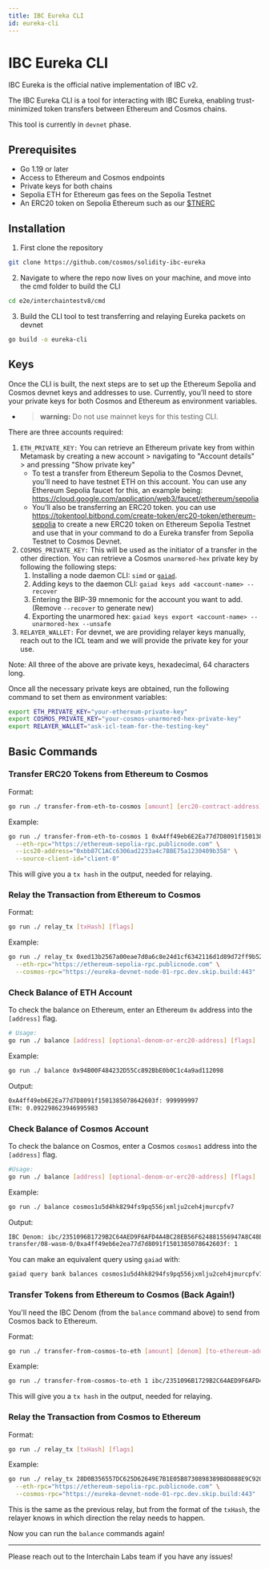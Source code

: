 ```yaml
---
title: IBC Eureka CLI
id: eureka-cli
---
```


# IBC Eureka CLI

IBC Eureka is the official native implementation of IBC v2.

The IBC Eureka CLI is a tool for interacting with IBC Eureka, enabling trust-minimized token transfers between Ethereum and Cosmos chains.

This tool is currently in `devnet` phase.

## Prerequisites

- Go 1.19 or later
- Access to Ethereum and Cosmos endpoints
- Private keys for both chains
- Sepolia ETH for Ethereum gas fees on the Sepolia Testnet
- An ERC20 token on Sepolia Ethereum such as our [$TNERC](https://sepolia.etherscan.io/token/0xa4ff49eb6e2ea77d7d8091f1501385078642603f)

## Installation

1. First clone the repository
```bash
git clone https://github.com/cosmos/solidity-ibc-eureka
```

2. Navigate to where the repo now lives on your machine, and move into the cmd folder to build the CLI

```bash
cd e2e/interchaintestv8/cmd
```

3. Build the CLI tool to test transferring and relaying Eureka packets on devnet
```bash
go build -o eureka-cli
```

## Keys

Once the CLI is built, the next steps are to set up the Ethereum Sepolia and Cosmos devnet keys and addresses to use. Currently, you'll need to store your private keys for both Cosmos and Ethereum as environment variables.

  - > **warning:** Do not use mainnet keys for this testing CLI.

There are three accounts required:
1. `ETH_PRIVATE_KEY:` You can retrieve an Ethereum private key from within Metamask by creating a new account > navigating to "Account details" > and pressing "Show private key"
    - To test a transfer from Ethereum Sepolia to the Cosmos Devnet, you'll need to have testnet ETH on this account. You can use any Ethereum Sepolia faucet for this, an example being: https://cloud.google.com/application/web3/faucet/ethereum/sepolia
    - You'll also be transferring an ERC20 token. you can use https://tokentool.bitbond.com/create-token/erc20-token/ethereum-sepolia to create a new ERC20 token on Ethereum Sepolia Testnet and use that in your command to do a Eureka transfer from Sepolia Testnet to Cosmos Devnet.
2. `COSMOS_PRIVATE_KEY:` This will be used as the initiator of a transfer in the other direction. You can retrieve a Cosmos `unarmored-hex` private key by following the following steps:
    1. Installing a node daemon CLI: `simd` or <code><a href="https://github.com/cosmos/gaia">gaiad</a></code>.
    2. Adding keys to the daemon CLI: `gaiad keys add <account-name> --recover`
    3. Entering the BIP-39 mnemonic for the account you want to add. (Remove `--recover` to generate new)
    4. Exporting the unarmored hex: `gaiad keys export <account-name> --unarmored-hex --unsafe`
3. `RELAYER_WALLET:` For devnet, we are providing relayer keys manually, reach out to the ICL team and we will provide the private key for your use. 

Note: All three of the above are private keys, hexadecimal, 64 characters long.

Once all the necessary private keys are obtained, run the following command to set them as environment variables:

```bash
export ETH_PRIVATE_KEY="your-ethereum-private-key"
export COSMOS_PRIVATE_KEY="your-cosmos-unarmored-hex-private-key"
export RELAYER_WALLET="ask-icl-team-for-the-testing-key"
```

## Basic Commands

### Transfer ERC20 Tokens from Ethereum to Cosmos

Format:

```bash
go run ./ transfer-from-eth-to-cosmos [amount] [erc20-contract-address] [to-address] [flags]
```

Example:

```bash
go run ./ transfer-from-eth-to-cosmos 1 0xA4ff49eb6E2Ea77d7D8091f1501385078642603f cosmos1u5d4hk8294fs9pq556jxmlju2ceh4jmurcpfv7 \
  --eth-rpc="https://ethereum-sepolia-rpc.publicnode.com" \
  --ics20-address="0xbb87C1ACc6306ad2233a4c7BBE75a1230409b358" \
  --source-client-id="client-0"
```

This will give you a `tx hash` in the output, needed for relaying.

### Relay the Transaction from Ethereum to Cosmos

Format:

```bash
go run ./ relay_tx [txHash] [flags]
```

Example:

```bash
go run ./ relay_tx 0xed13b2567a00eae7d0a6c8e24d1cf6342116d1d89d72ff9b52b690cdd3a5dd98 \
  --eth-rpc="https://ethereum-sepolia-rpc.publicnode.com" \
  --cosmos-rpc="https://eureka-devnet-node-01-rpc.dev.skip.build:443"
```

### Check Balance of ETH Account

To check the balance on Ethereum, enter an Ethereum `0x` address into the `[address]` flag.

```bash
# Usage:
go run ./ balance [address] [optional-denom-or-erc20-address] [flags]
```

Example:

```bash
go run ./ balance 0x94B00F484232D55Cc892BbE0b0C1c4a9ad112098
```

Output:

```bash
0xA4ff49eb6E2Ea77d7D8091f1501385078642603f: 999999997
ETH: 0.092298623946995983
```

### Check Balance of Cosmos Account

To check the balance on Cosmos, enter a Cosmos `cosmos1` address into the `[address]` flag.

```bash
#Usage:
go run ./ balance [address] [optional-denom-or-erc20-address] [flags]
```

Example:

```bash
go run ./ balance cosmos1u5d4hk8294fs9pq556jxmlju2ceh4jmurcpfv7
```

Output:

```bash
IBC Denom: ibc/2351096B1729B2C64AED9F6AFD4A4BC28EB56F624881556947A8C48EDB9ED444
transfer/08-wasm-0/0xa4ff49eb6e2ea77d7d8091f1501385078642603f: 1
```

You can make an equivalent query using `gaiad` with:

```bash
gaiad query bank balances cosmos1u5d4hk8294fs9pq556jxmlju2ceh4jmurcpfv7 --chain-id=highway-dev-1 --node=https://eureka-devnet-node-01-rpc.dev.skip.build:443 --output json
```

### Transfer Tokens from Ethereum to Cosmos (Back Again!)

You'll need the IBC Denom (from the `balance` command above) to send from Cosmos back to Ethereum.

Format:

```bash
go run ./ transfer-from-cosmos-to-eth [amount] [denom] [to-ethereum-address] [flags]
```

Example:

```bash
go run ./ transfer-from-cosmos-to-eth 1 ibc/2351096B1729B2C64AED9F6AFD4A4BC28EB56F624881556947A8C48EDB9ED444 0x94B00F484232D55Cc892BbE0b0C1c4a9ad112098
```

This will give you a `tx hash` in the output, needed for relaying.

### Relay the Transaction from Cosmos to Ethereum

Format:

```bash
go run ./ relay_tx [txHash] [flags]
```

Example:

```bash
go run ./ relay_tx 28D0B356557DC625D62649E7B1E05B8730898389B8D888E9C920BED33429D9EB \
  --eth-rpc="https://ethereum-sepolia-rpc.publicnode.com" \
  --cosmos-rpc="https://eureka-devnet-node-01-rpc.dev.skip.build:443"
  ```

This is the same as the previous relay, but from the format of the `txHash`, the relayer knows in which direction the relay needs to happen.

Now you can run the `balance` commands again!

---

Please reach out to the Interchain Labs team if you have any issues!
